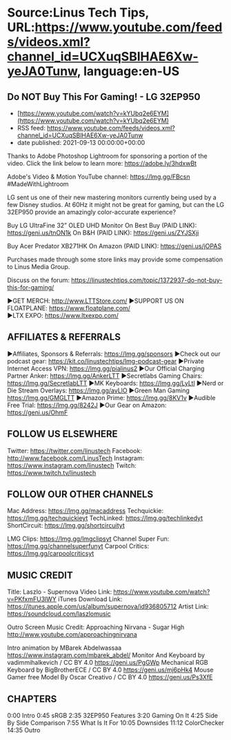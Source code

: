 # Source:Linus Tech Tips, URL:https://www.youtube.com/feeds/videos.xml?channel_id=UCXuqSBlHAE6Xw-yeJA0Tunw, language:en-US

## Do NOT Buy This For Gaming! - LG 32EP950
 - [https://www.youtube.com/watch?v=kYUbq2e6EYM](https://www.youtube.com/watch?v=kYUbq2e6EYM)
 - RSS feed: https://www.youtube.com/feeds/videos.xml?channel_id=UCXuqSBlHAE6Xw-yeJA0Tunw
 - date published: 2021-09-13 00:00:00+00:00

Thanks to Adobe Photoshop Lightroom for sponsoring a portion of the video. Click the link below to learn more: https://adobe.ly/3hdxwBt

Adobe's Video & Motion YouTube channel: https://lmg.gg/FBcsn
#MadeWithLightroom

LG sent us one of their new mastering monitors currently being used by a few Disney studios. At 60Hz it might not be great for gaming, but can the LG 32EP950 provide an amazingly color-accurate experience?

Buy LG UltraFine 32” OLED UHD Monitor
On Best Buy (PAID LINK): https://geni.us/tnON1k
On B&H (PAID LINK): https://geni.us/ZYJSXji

Buy Acer Predator XB271HK
On Amazon (PAID LINK): https://geni.us/jOPAS

Purchases made through some store links may provide some compensation to Linus Media Group.

Discuss on the forum: https://linustechtips.com/topic/1372937-do-not-buy-this-for-gaming/

►GET MERCH: http://www.LTTStore.com/
►SUPPORT US ON FLOATPLANE: https://www.floatplane.com/  
►LTX EXPO: https://www.ltxexpo.com/   

AFFILIATES & REFERRALS
---------------------------------------------------
►Affiliates, Sponsors & Referrals: https://lmg.gg/sponsors
►Check out our podcast gear: https://kit.co/linustechtips/lmg-podcast-gear
►Private Internet Access VPN: https://lmg.gg/pialinus2
►Our Official Charging Partner Anker: https://lmg.gg/AnkerLTT
►Secretlabs Gaming Chairs: https://lmg.gg/SecretlabLTT
►MK Keyboards: https://lmg.gg/LyLtl
►Nerd or Die Stream Overlays: https://lmg.gg/avLlO
►Green Man Gaming https://lmg.gg/GMGLTT
►Amazon Prime: https://lmg.gg/8KV1v
►Audible Free Trial: https://lmg.gg/8242J
►Our Gear on Amazon: https://geni.us/OhmF

FOLLOW US ELSEWHERE
---------------------------------------------------  
Twitter: https://twitter.com/linustech
Facebook: http://www.facebook.com/LinusTech
Instagram: https://www.instagram.com/linustech
Twitch: https://www.twitch.tv/linustech

FOLLOW OUR OTHER CHANNELS
---------------------------------------------------  
Mac Address: https://lmg.gg/macaddress
Techquickie: https://lmg.gg/techquickieyt
TechLinked: https://lmg.gg/techlinkedyt
ShortCircuit: https://lmg.gg/shortcircuityt

LMG Clips: https://lmg.gg/lmgclipsyt
Channel Super Fun: https://lmg.gg/channelsuperfunyt
Carpool Critics: https://lmg.gg/carpoolcriticsyt

MUSIC CREDIT
---------------------------------------------------  
Title: Laszlo - Supernova
Video Link: https://www.youtube.com/watch?v=PKfxmFU3lWY
iTunes Download Link: https://itunes.apple.com/us/album/supernova/id936805712
Artist Link: https://soundcloud.com/laszlomusic

Outro Screen Music Credit: Approaching Nirvana - Sugar High http://www.youtube.com/approachingnirvana

Intro animation by MBarek Abdelwassaa https://www.instagram.com/mbarek_abdel/
Monitor And Keyboard by vadimmihalkevich / CC BY 4.0  https://geni.us/PgGWp
Mechanical RGB Keyboard by BigBrotherECE / CC BY 4.0 https://geni.us/mj6pHk4
Mouse Gamer free Model By Oscar Creativo / CC BY 4.0 https://geni.us/Ps3XfE

CHAPTERS
---------------------------------------------------  
0:00 Intro
0:45 sRGB
2:35 32EP950 Features
3:20 Gaming On It
4:25 Side By Side Comparison
7:55 What Is It For
10:05 Downsides
11:12 ColorChecker
14:35 Outro

